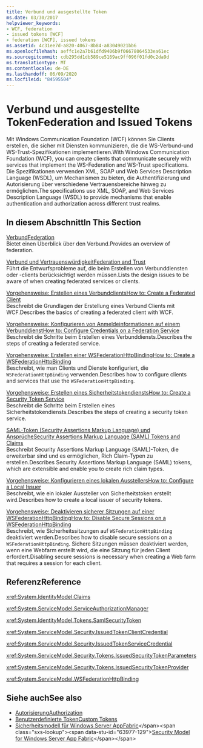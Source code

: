 ```yaml
---
title: Verbund und ausgestellte Token
ms.date: 03/30/2017
helpviewer_keywords:
- WCF, federation
- issued tokens [WCF]
- federation [WCF], issued tokens
ms.assetid: 4c31ee7d-a820-4067-8b84-a83049021bb6
ms.openlocfilehash: aeffc1e2a7b61dfd9406b9f06678064533ea61ec
ms.sourcegitcommit: cdb295dd1db589ce5169ac9ff096f01fd0c2da9d
ms.translationtype: MT
ms.contentlocale: de-DE
ms.lasthandoff: 06/09/2020
ms.locfileid: "84595504"
---
```

# <a name="federation-and-issued-tokens"></a><span data-ttu-id="63977-102">Verbund und ausgestellte Token</span><span class="sxs-lookup"><span data-stu-id="63977-102">Federation and Issued Tokens</span></span>
<span data-ttu-id="63977-103">Mit Windows Communication Foundation (WCF) können Sie Clients erstellen, die sicher mit Diensten kommunizieren, die die WS-Verbund-und WS-Trust-Spezifikationen implementieren.</span><span class="sxs-lookup"><span data-stu-id="63977-103">With Windows Communication Foundation (WCF), you can create clients that communicate securely with services that implement the WS-Federation and WS-Trust specifications.</span></span> <span data-ttu-id="63977-104">Die Spezifikationen verwenden XML, SOAP und Web Services Description Language (WSDL), um Mechanismen zu bieten, die Authentifizierung und Autorisierung über verschiedene Vertrauensbereiche hinweg zu ermöglichen.</span><span class="sxs-lookup"><span data-stu-id="63977-104">The specifications use XML, SOAP, and Web Services Description Language (WSDL) to provide mechanisms that enable authentication and authorization across different trust realms.</span></span>  
  
## <a name="in-this-section"></a><span data-ttu-id="63977-105">In diesem Abschnitt</span><span class="sxs-lookup"><span data-stu-id="63977-105">In This Section</span></span>  
 [<span data-ttu-id="63977-106">Verbund</span><span class="sxs-lookup"><span data-stu-id="63977-106">Federation</span></span>](federation.md)  
 <span data-ttu-id="63977-107">Bietet einen Überblick über den Verbund.</span><span class="sxs-lookup"><span data-stu-id="63977-107">Provides an overview of federation.</span></span>  
  
 [<span data-ttu-id="63977-108">Verbund und Vertrauenswürdigkeit</span><span class="sxs-lookup"><span data-stu-id="63977-108">Federation and Trust</span></span>](federation-and-trust.md)  
 <span data-ttu-id="63977-109">Führt die Entwurfsprobleme auf, die beim Erstellen von Verbunddiensten oder -clients berücksichtigt werden müssen.</span><span class="sxs-lookup"><span data-stu-id="63977-109">Lists the design issues to be aware of when creating federated services or clients.</span></span>  
  
 [<span data-ttu-id="63977-110">Vorgehensweise: Erstellen eines Verbundclients</span><span class="sxs-lookup"><span data-stu-id="63977-110">How to: Create a Federated Client</span></span>](how-to-create-a-federated-client.md)  
 <span data-ttu-id="63977-111">Beschreibt die Grundlagen der Erstellung eines Verbund Clients mit WCF.</span><span class="sxs-lookup"><span data-stu-id="63977-111">Describes the basics of creating a federated client with WCF.</span></span>  
  
 [<span data-ttu-id="63977-112">Vorgehensweise: Konfigurieren von Anmeldeinformationen auf einem Verbunddienst</span><span class="sxs-lookup"><span data-stu-id="63977-112">How to: Configure Credentials on a Federation Service</span></span>](how-to-configure-credentials-on-a-federation-service.md)  
 <span data-ttu-id="63977-113">Beschreibt die Schritte beim Erstellen eines Verbunddiensts.</span><span class="sxs-lookup"><span data-stu-id="63977-113">Describes the steps of creating a federated service.</span></span>  
  
 [<span data-ttu-id="63977-114">Vorgehensweise: Erstellen einer WSFederationHttpBinding</span><span class="sxs-lookup"><span data-stu-id="63977-114">How to: Create a WSFederationHttpBinding</span></span>](how-to-create-a-wsfederationhttpbinding.md)  
 <span data-ttu-id="63977-115">Beschreibt, wie man Clients und Dienste konfiguriert, die `WSFederationHttpBinding` verwenden.</span><span class="sxs-lookup"><span data-stu-id="63977-115">Describes how to configure clients and services that use the `WSFederationHttpBinding`.</span></span>  
  
 [<span data-ttu-id="63977-116">Vorgehensweise: Erstellen eines Sicherheitstokendiensts</span><span class="sxs-lookup"><span data-stu-id="63977-116">How to: Create a Security Token Service</span></span>](how-to-create-a-security-token-service.md)  
 <span data-ttu-id="63977-117">Beschreibt die Schritte beim Erstellen eines Sicherheitstokendiensts.</span><span class="sxs-lookup"><span data-stu-id="63977-117">Describes the steps of creating a security token service.</span></span>  
  
 [<span data-ttu-id="63977-118">SAML-Token (Security Assertions Markup Language) und Ansprüche</span><span class="sxs-lookup"><span data-stu-id="63977-118">Security Assertions Markup Language (SAML) Tokens and Claims</span></span>](saml-tokens-and-claims.md)  
 <span data-ttu-id="63977-119">Beschreibt Security Assertions Markup Language (SAML)-Token, die erweiterbar sind und es ermöglichen, Rich Claim-Typen zu erstellen.</span><span class="sxs-lookup"><span data-stu-id="63977-119">Describes Security Assertions Markup Language (SAML) tokens, which are extensible and enable you to create rich claim types.</span></span>  
  
 [<span data-ttu-id="63977-120">Vorgehensweise: Konfigurieren eines lokalen Ausstellers</span><span class="sxs-lookup"><span data-stu-id="63977-120">How to: Configure a Local Issuer</span></span>](how-to-configure-a-local-issuer.md)  
 <span data-ttu-id="63977-121">Beschreibt, wie ein lokaler Aussteller von Sicherheitstoken erstellt wird.</span><span class="sxs-lookup"><span data-stu-id="63977-121">Describes how to create a local issuer of security tokens.</span></span>  
  
 [<span data-ttu-id="63977-122">Vorgehensweise: Deaktivieren sicherer Sitzungen auf einer WSFederationHttpBinding</span><span class="sxs-lookup"><span data-stu-id="63977-122">How to: Disable Secure Sessions on a WSFederationHttpBinding</span></span>](how-to-disable-secure-sessions-on-a-wsfederationhttpbinding.md)  
 <span data-ttu-id="63977-123">Beschreibt, wie Sicherheitssitzungen auf `WSFederationHttpBinding` deaktiviert werden.</span><span class="sxs-lookup"><span data-stu-id="63977-123">Describes how to disable secure sessions on a `WSFederationHttpBinding`.</span></span> <span data-ttu-id="63977-124">Sichere Sitzungen müssen deaktiviert werden, wenn eine Webfarm erstellt wird, die eine Sitzung für jeden Client erfordert.</span><span class="sxs-lookup"><span data-stu-id="63977-124">Disabling secure sessions is necessary when creating a Web farm that requires a session for each client.</span></span>  
  
## <a name="reference"></a><span data-ttu-id="63977-125">Referenz</span><span class="sxs-lookup"><span data-stu-id="63977-125">Reference</span></span>  
 <xref:System.IdentityModel.Claims>  
  
 <xref:System.ServiceModel.ServiceAuthorizationManager>  
  
 <xref:System.IdentityModel.Tokens.SamlSecurityToken>  
  
 <xref:System.ServiceModel.Security.IssuedTokenClientCredential>  
  
 <xref:System.ServiceModel.Security.IssuedTokenServiceCredential>  
  
 <xref:System.ServiceModel.Security.Tokens.IssuedSecurityTokenParameters>  
  
 <xref:System.ServiceModel.Security.Tokens.IssuedSecurityTokenProvider>  
  
 <xref:System.ServiceModel.WSFederationHttpBinding>  
  
## <a name="see-also"></a><span data-ttu-id="63977-126">Siehe auch</span><span class="sxs-lookup"><span data-stu-id="63977-126">See also</span></span>

- [<span data-ttu-id="63977-127">Autorisierung</span><span class="sxs-lookup"><span data-stu-id="63977-127">Authorization</span></span>](authorization-in-wcf.md)
- [<span data-ttu-id="63977-128">Benutzerdefinierte Token</span><span class="sxs-lookup"><span data-stu-id="63977-128">Custom Tokens</span></span>](../extending/custom-tokens.md)
- <span data-ttu-id="63977-129">[Sicherheitsmodell für Windows Server AppFabric](https://docs.microsoft.com/previous-versions/appfabric/ee677202(v=azure.10))</span><span class="sxs-lookup"><span data-stu-id="63977-129">[Security Model for Windows Server App Fabric](https://docs.microsoft.com/previous-versions/appfabric/ee677202(v=azure.10))</span></span>
